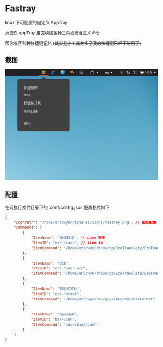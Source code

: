 # Fastray

linux 下可配置的自定义 AppTray

方便在 appTray 里面唤起各种工具或者自定义命令

帮你省区各种快捷键记忆 ~~(其实是小工具太多了我的快捷键已经不够用了)~~


## 截图
![screenshot](doc/screenshot.png)

## 配置
在可执行文件目录下的 .conf/config.json
配置格式如下

```json
{
    "IconPath": "/home/ericwyn/Pictures/icons/fastray.png", // 图标配置
    "Commands": [
		{
			"ItemName": "快捷翻译", // item 名称
			"ItemID": "eze-trans", // item id
			"ItemCommand": "/home/ericwyn/chaos/go/EzeTranslate/EzeTranslate -x" // item 命令
		},
		{
			"ItemName": "OCR",
			"ItemID": "eze-trans-ocr",
			"ItemCommand": "/home/ericwyn/chaos/go/EzeTranslate/EzeTranslate -ocr"
		},
		{
			"ItemName": "智能格式化",
			"ItemID": "eze-format",
			"ItemCommand": "/home/ericwyn/dev/go/EzeFormat/EzeFormat"
		},
		{
			"ItemName": "条码扫描",
			"ItemID": "bar-scan",
			"ItemCommand": "/usr/bin/scann"
		}
	]
}
```